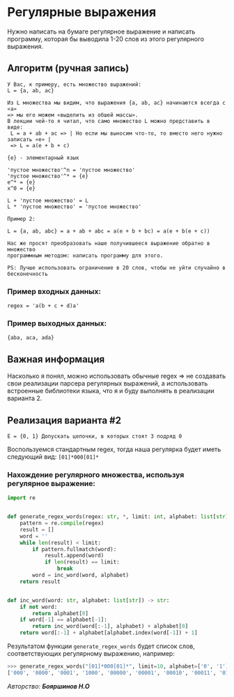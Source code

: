 # Регулярные выражения

Нужно написать на бумаге регулярное выражение и написать программу, 
которая бы выводила 1-20 слов из этого регулярного выражения.

## Алгоритм (ручная запись)

```text
У Вас, к примеру, есть множество выражений:
L = {a, ab, ac}

Из L множества мы видим, что выражения {a, ab, ac} начинаются всегда с «a» 
=> мы его можем «выделить из обшей массы». 
В лекции чей-то я читал, что само множество L можно представить в виде:
 L = a + ab + ac => | Но если мы выносим что-то, то вместо него нужно записать «e» | 
 => L = a(e + b + c)

{e} - элементарный язык

'пустое множество'^n = 'пустое множество'
'пустое множество'^* = {e}
e^* = {e}
x^0 = {e}

L + 'пустое множество' = L
L * 'пустое множество' = 'пустое множество'

Пример 2:

L = {a, ab, abc} = a + ab + abc = a(e + b + bc) = a(e + b(e + c))

Нас же просят преобразовать наше получившееся выражение обратно в множество
программным методом: написать программу для этого.

PS: Лучше использовать ограничение в 20 слов, чтобы не уйти случайно в бесконечность
```

### Пример входных данных:
```text
regex = 'a(b + c + d)a'
```
### Пример выходных данных:
```text
{aba, aca, ada}
```

## Важная информация

Насколько я понял, можно использовать обычные regex => не создавать свои реализации парсера регулярных выражений, 
а использовать встроенные библиотеки языка, что я и буду выполнять в реализации варианта 2.

## Реализация варианта #2

```text
E = {0, 1} Допускать цепочки, в которых стоят 3 подряд 0
```
Воспользуемся стандартным regex, тогда наша регулярка будет иметь следующий вид: `[01]*000[01]*`

### Нахождение регулярного множества, используя регулярное выражение:
```python
import re


def generate_regex_words(regex: str, *, limit: int, alphabet: list[str]) -> list[str]:
    pattern = re.compile(regex)
    result = []
    word = ''
    while len(result) < limit:
        if pattern.fullmatch(word):
            result.append(word)
            if len(result) == limit:
                break
        word = inc_word(word, alphabet)
    return result


def inc_word(word: str, alphabet: list[str]) -> str:
    if not word:
        return alphabet[0]
    if word[-1] == alphabet[-1]:
        return inc_word(word[:-1], alphabet) + alphabet[0]
    return word[:-1] + alphabet[alphabet.index(word[-1]) + 1]
```

Результатом функции `generate_regex_words` будет список слов, соответствующих регулярному выражению, например:
```python
>>> generate_regex_words("[01]*000[01]*", limit=10, alphabet=['0', '1'])
['000', '0000', '0001', '1000', '00000', '00001', '00010', '00011', '01000', '10000']
```

*Авторство: **Бояршинов Н.О***
